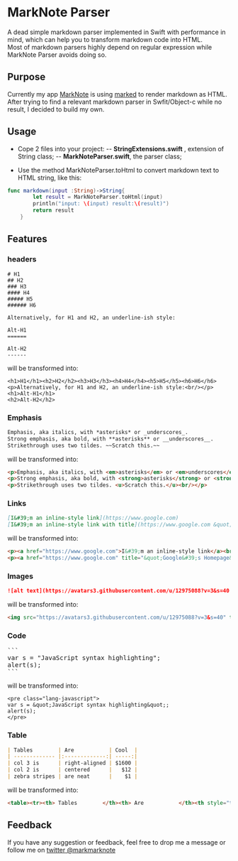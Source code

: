 # MarkNote Parser

A dead simple markdown parser implemented in Swift with performance in mind, which can help you to transform markdown code into HTML.    
Most of markdown parsers highly depend on regular expression while MarkNote Parser avoids doing so.

## Purpose

Currently my app [MarkNote](https://itunes.apple.com/us/app/marknote/id991297585?ls=1&mt=8) is using [marked](https://github.com/chjj/marked) to render markdown as HTML.   
After trying to find a relevant markdown parser in Swfit/Object-c while no result, I decided to build my own.


## Usage

- Cope 2 files into your project:
-- **StringExtensions.swift** , extension of String class;
-- **MarkNoteParser.swift**, the parser class;

- Use the method MarkNoteParser.toHtml to convert markdown text to HTML string, like this:

```swift
func markdown(input :String)->String{
        let result = MarkNoteParser.toHtml(input)
        println("input: \(input) result:\(result)")
        return result
    }
```

## Features 

### headers

```
# H1
## H2
### H3
#### H4
##### H5
###### H6

Alternatively, for H1 and H2, an underline-ish style:

Alt-H1
======

Alt-H2
------
```
will be transformed into:

```
<h1>H1</h1><h2>H2</h2><h3>H3</h3><h4>H4</h4><h5>H5</h5><h6>H6</h6><p>Alternatively, for H1 and H2, an underline-ish style:<br/></p>
<h1>Alt-H1</h1>
<h2>Alt-H2</h2>
```

### Emphasis

```markdown
Emphasis, aka italics, with *asterisks* or _underscores_.
Strong emphasis, aka bold, with **asterisks** or __underscores__.
Strikethrough uses two tildes. ~~Scratch this.~~
```
will be transformed into:

```html
<p>Emphasis, aka italics, with <em>asterisks</em> or <em>underscores</em>.<br/></p>
<p>Strong emphasis, aka bold, with <strong>asterisks</strong> or <strong>underscores</strong>.<br/></p>
<p>Strikethrough uses two tildes. <u>Scratch this.</u><br/></p>
```

### Links

```markdown
[I&#39;m an inline-style link](https://www.google.com)
[I&#39;m an inline-style link with title](https://www.google.com &quot;Google&#39;s Homepage&quot;)
``` 

will be transformed into:

```html
<p><a href="https://www.google.com">I&#39;m an inline-style link</a><br/></p>
<p><a href="https://www.google.com" title="&quot;Google&#39;s Homepage&quot;">I&#39;m an inline-style link with title</a><br/></p>
```
### Images

```markdown
![alt text](https://avatars3.githubusercontent.com/u/12975088?v=3&s=40 "Logo Title")
```
will be transformed into:
```html
<img src="https://avatars3.githubusercontent.com/u/12975088?v=3&s=40" title="Logo Title" alt="alt text" />
```
### Code 

<pre class="lang-markdown">
```
var s = "JavaScript syntax highlighting";
alert(s);
```
</pre>

will be transformed into:
```
<pre class="lang-javascript">
var s = &quot;JavaScript syntax highlighting&quot;;
alert(s);
</pre>
```

### Table

```markdown
| Tables        | Are           | Cool  |
| ------------- |:-------------:| -----:|
| col 3 is      | right-aligned | $1600 |
| col 2 is      | centered      |   $12 |
| zebra stripes | are neat      |    $1 |
```

will be transformed into:

```html
<table><tr><th> Tables        </th><th> Are           </th><th style="text-align: center;"> Cool </th></tr><tr><td> col 3 is      </td><td> right-aligned </td><td style="text-align: center;"> $1600 </td></tr><tr><td> col 2 is      </td><td> centered      </td><td style="text-align: center;">   $12 </td></tr><tr><td> zebra stripes </td><td> are neat      </td><td style="text-align: center;">    $1 </td></tr></table><p>The outer pipes (|) are optional, and you don&#39;t need to make the raw Markdown line up prettily. You can also use inline Markdown.<br/></p>
```

    
## Feedback 

If you have any suggestion or feedback, feel free to drop me a message or follow me on [twitter @markmarknote](https://twitter.com/markmarknote)